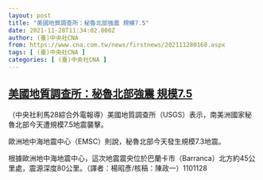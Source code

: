 ```yaml
---
layout: post
title: "美國地質調查所：秘魯北部強震 規模7.5"
date: 2021-11-28T11:34:02.000Z
author: (臺)中央社CNA
from: https://www.cna.com.tw/news/firstnews/202111280168.aspx
tags: [ (臺)中央社CNA ]
categories: [ (臺)中央社CNA ]
---
```

<!--1638099242000-->
[美國地質調查所：秘魯北部強震 規模7.5](https://www.cna.com.tw/news/firstnews/202111280168.aspx)
------

<div>
<div></div><div><p>（中央社利馬28綜合外電報導）美國地質調查所（USGS）表示，南美洲國家秘魯北部今天遭規模7.5地震襲擊。</p><p>歐洲地中海地震中心（EMSC）則說，秘魯北部今天發生規模7.3地震。</p><p>根據歐洲地中海地震中心，這次地震震央位於巴蘭卡市（Barranca）北方約45公里處，震源深度80公里。（譯者：楊昭彥/核稿：陳政一）1101128</p></div>
</div>
